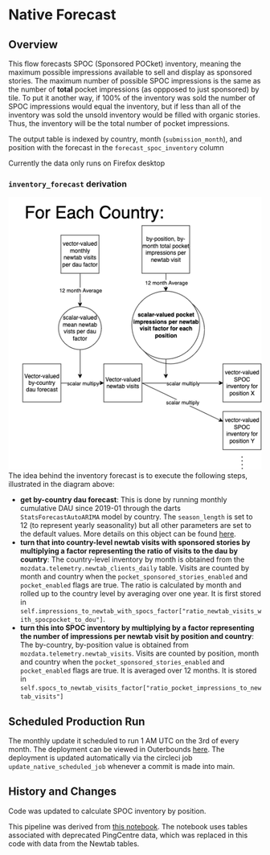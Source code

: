# Native Forecast

## Overview
This flow forecasts SPOC (Sponsored POCket) inventory, meaning the maximum possible impressions available to sell and display as sponsored stories.  The maximum number of possible SPOC impressions is the same as the number of **total** pocket impressions (as oppposed to just sponsored) by tile.  To put it another way, if 100% of the inventory was sold the number of SPOC impressions would equal the inventory, but if less than all of the inventory was sold the unsold inventory would be filled with organic stories.  Thus, the inventory will be the total number of pocket impressions.

The output table is indexed by country, month (`submission_month`), and position with the forecast in the `forecast_spoc_inventory` column

Currently the data only runs on Firefox desktop

### `inventory_forecast` derivation
![inventory forecast flow diagram](native.drawio.png)
The idea behind the inventory forecast is to execute the following steps, illustrated in the diagram above:
- **get by-country dau forecast**: This is done by running monthly cumulative DAU since 2019-01 through the darts `StatsForecastAutoARIMA` model by country.  The  `season_length` is set to 12 (to represent yearly seasonality) but all other parameters are set to the default values.  More details on this object can be found [here](https://unit8co.github.io/darts/generated_api/darts.models.forecasting.sf_auto_arima.html).
- **turn that into country-level newtab visits with sponsored stories by multiplying a factor representing the ratio of visits to the dau by country**: The country-level inventory by month is obtained from the `mozdata.telemetry.newtab_clients_daily` table.  Visits are counted by month and country when the `pocket_sponsored_stories_enabled` and `pocket_enabled` flags are true.  The ratio is calculated by month and rolled up to the country level by averaging over one year.  It is first stored in `self.impressions_to_newtab_with_spocs_factor["ratio_newtab_visits_with_spocpocket_to_dou"]`.
- **turn this into SPOC inventory by multiplying by a factor representing the number of impressions per newtab visit by position and country**: The by-country, by-position value is obtained from `mozdata.telemetry.newtab_visits`.  Visits are counted by position, month and country when the `pocket_sponsored_stories_enabled` and `pocket_enabled` flags are true. It is averaged over 12 months.  It is stored in `self.spocs_to_newtab_visits_factor["ratio_pocket_impressions_to_newtab_visits"]`

## Scheduled Production Run
The monthly update it scheduled to run 1 AM UTC on the 3rd of every month. The deployment can be viewed in Outerbounds [here](https://ui.desertowl.obp.outerbounds.com/dashboard/flows/p/revenue/nativeforecast.prod.nativeforecastflow).  The deployment is updated automatically via the circleci job `update_native_scheduled_job` whenever a commit is made into main.

## History and Changes
Code was updated to calculate SPOC inventory by position.

This pipeline was derived from [this notebook](https://colab.research.google.com/drive/1zP1e02wp-ufv0lAR0PdUddILwF-9k-YI#scrollTo=SW7oxckRn0ov).  The notebook uses tables associated with deprecated PingCentre data, which was replaced in this code with data from the Newtab tables.